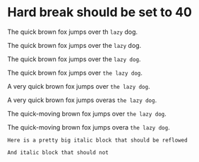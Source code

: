 # Hard break should be set to 40

The quick brown fox jumps over th `lazy` dog.

The quick brown fox jumps over the `lazy` dog.

The quick brown fox jumps over the `lazy dog`.

The quick brown fox jumps over `the lazy dog`.

A very quick brown fox jumps over `the lazy dog`.

A very quick brown fox jumps overas `the lazy dog`.

The quick-moving brown fox jumps over `the lazy dog`.

The quick-moving brown fox jumps overa `the lazy dog`.

`Here is a pretty big italic block that should be reflowed`

`And italic block that should not`